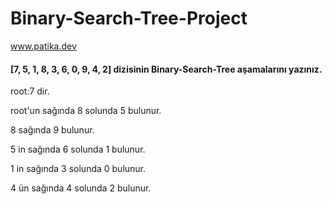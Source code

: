 # Binary-Search-Tree-Project
www.patika.dev

#### [7, 5, 1, 8, 3, 6, 0, 9, 4, 2] dizisinin Binary-Search-Tree aşamalarını yazınız.

root:7 dir.

root'un sağında 8 solunda 5 bulunur.

8 sağında 9 bulunur.

5 in sağında 6 solunda 1 bulunur.

1 in sağında 3 solunda 0 bulunur.

4 ün sağında 4 solunda 2 bulunur.
